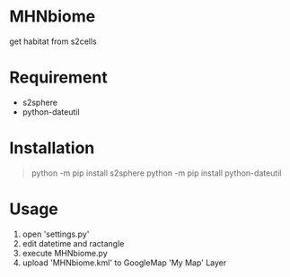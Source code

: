 # MHNbiome
get habitat from s2cells

# Requirement
* s2sphere
* python-dateutil
 
# Installation
> python -m pip install s2sphere
> python -m pip install python-dateutil

# Usage
1. open 'settings.py'
2. edit datetime and ractangle
3. execute MHNbiome.py
4. upload 'MHNbiome.kml' to GoogleMap 'My Map' Layer
